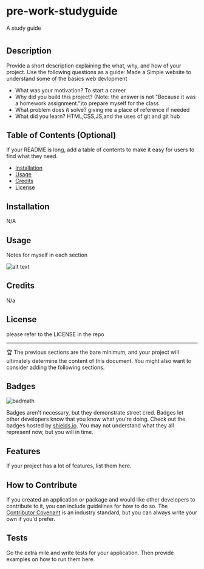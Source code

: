# pre-work-studyguide
A study guide
# <Chads Pre-work studyguide>

## Description

Provide a short description explaining the what, why, and how of your project. Use the following questions as a guide:
Made a Simple website to understand some of the basics web devlopment

- What was your motivation? To start a career
- Why did you build this project? (Note: the answer is not "Because it was a homework assignment.")to prepare myself for the class
- What problem does it solve?
giving me a place of reference if needed
- What did you learn?
HTML,CSS,JS,and the uses of git and git hub

## Table of Contents (Optional)

If your README is long, add a table of contents to make it easy for users to find what they need.

- [Installation](#installation)
- [Usage](#usage)
- [Credits](#credits)
- [License](#license)

## Installation

N/A

## Usage

Notes for myself in each section

![alt text](assets/images/screenshot.png)

## Credits

N/a

## License

please refer to the LICENSE in the repo

---

🏆 The previous sections are the bare minimum, and your project will ultimately determine the content of this document. You might also want to consider adding the following sections.

## Badges

![badmath](https://img.shields.io/github/languages/top/nielsenjared/badmath)

Badges aren't necessary, but they demonstrate street cred. Badges let other developers know that you know what you're doing. Check out the badges hosted by [shields.io](https://shields.io/). You may not understand what they all represent now, but you will in time.

## Features

If your project has a lot of features, list them here.

## How to Contribute

If you created an application or package and would like other developers to contribute to it, you can include guidelines for how to do so. The [Contributor Covenant](https://www.contributor-covenant.org/) is an industry standard, but you can always write your own if you'd prefer.

## Tests

Go the extra mile and write tests for your application. Then provide examples on how to run them here.
